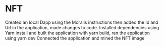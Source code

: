 # NFT
Created an local Dapp using the Moralis instructions then added the Id and Url in the application, made changes to code.
Installed dependencies using Yarn install and built the application with yarn build, ran the application using yarn dev
Connected the application and mined the NFT image 
